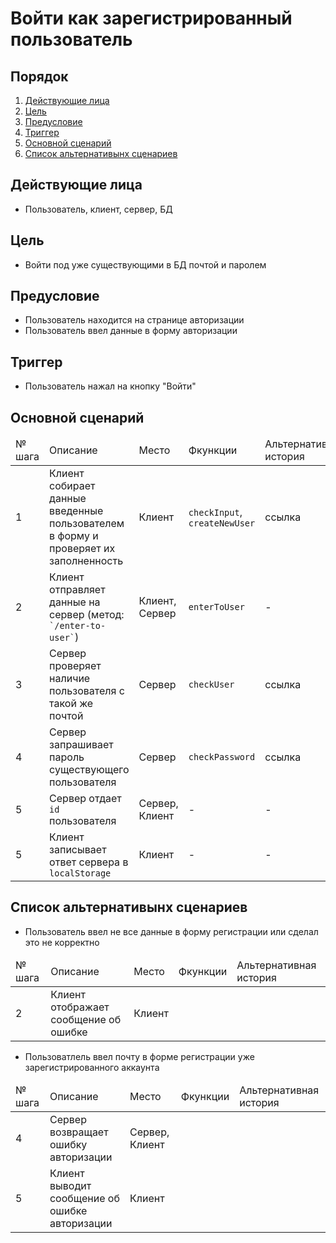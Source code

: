 # Войти как зарегистрированный пользователь

## Порядок
1. [Действующие лица](#действующие-лица)
2. [Цель](#цель)
3. [Предусловие](#предусловие)
4. [Триггер](#триггер)
5. [Основной сценарий](#основной-сценарий)
6. [Список альтернативынх сценариев](#список-альтернативных-сценари)

## Действующие лица
- Пользователь, клиент, сервер, БД

## Цель
- Войти под уже существующими в БД почтой и паролем

## Предусловие
- Пользователь находится на странице авторизации
- Пользователь ввел данные в форму авторизации

## Триггер
- Пользователь нажал на кнопку "Войти"

## Основной сценарий
<table>
  <thead>
    <tr>
  <td>№ шага</td>
  <td>Описание</td>
  <td>Место</td>
  <td>Фкункции</td>
  <td>Альтернативная история</td>
    </tr>
  </thead>
  <tbody>
    <tr>
<!-- Порядковый номер -->
  <td>1</td>
<!-- Описание -->
  <td>Клиент собирает данные введенные пользователем в форму и проверяет их заполненность</td>
<!-- Место -->
  <td>Клиент</td>
<!-- Функции -->
  <td>
    <code>checkInput</code>,
    <code>createNewUser</code>
  </td>
<!-- Ссылка на альтернативный сценарий -->
  <td>ссылка</td>
    </tr>
    <tr>
<!-- Порядковый номер -->
  <td>2</td>
<!-- Описание -->
  <td>
    Клиент отправляет данные на сервер (метод: <code>`/enter-to-user`</code>)
  </td>
<!-- Место -->
  <td>Клиент, Сервер</td>
<!-- Функции -->
  <td>
    <code>enterToUser</code>
  </td>
<!-- Ссылка на альтернативный сценарий -->
  <td>-</td>
    </tr>
    <tr>
<!-- Порядковый номер -->
  <td>3</td>
<!-- Описание -->
  <td>Сервер проверяет наличие пользователя с такой же почтой</td>
<!-- Место -->
  <td>Сервер</td>
<!-- Методы -->
  <td>
    <code>checkUser</code>
  </td>
<!-- Ссылка на альтернативный сценарий -->
  <td>ссылка</td>
    </tr>
    <tr>
<!-- Порядковый номер -->
  <td>4</td>
<!-- Описание -->
  <td>Сервер запрашивает пароль существующего пользователя</td>
<!-- Место -->
  <td>Сервер</td>
<!-- Методы -->
  <td>
    <code>checkPassword</code>
  </td>
<!-- Ссылка на альтернативный сценарий -->
  <td>ссылка</td>
    </tr>
    <tr>
<!-- Порядковый номер -->
  <td>5</td>
<!-- Описание -->
  <td>Сервер отдает <code>id</code> пользователя</td>
<!-- Место -->
  <td>Сервер, Клиент</td>
<!-- Методы -->
  <td>-</td>
<!-- Ссылка на альтернативный сценарий -->
  <td>-</td>
    </tr>
    <tr>
<!-- Порядковый номер -->
  <td>5</td>
<!-- Описание -->
  <td>Клиент записывает ответ сервера в <code>localStorage</code></td>
<!-- Место -->
  <td>Клиент</td>
<!-- Методы -->
  <td>-</td>
<!-- Ссылка на альтернативный сценарий -->
  <td>-</td>
    </tr>
  </tbody>
</table>

## Список альтернативынх сценариев
- Пользователь ввел не все данные в форму регистрации или сделал это не корректно
<table>
  <thead>
    <tr>
      <td>№ шага</td>
      <td>Описание</td>
      <td>Место</td>
      <td>Фкункции</td>
      <td>Альтернативная история</td>
    </tr>
  </thead>
  <tbody>
    <tr>
<!-- Порядковый номер -->
      <td>2</td>
<!-- Описание -->
      <td>Клиент отображает сообщение об ошибке</td>
<!-- Место -->
      <td>Клиент</td>
<!-- Методы -->
      <td></td>
<!-- Альтернативный сценарий -->
      <td></td>
    </tr>
  </tbody>
</table>

- Пользоватлель ввел почту в форме регистрации уже зарегистрированного аккаунта
<table>
  <thead>
    <tr>
      <td>№ шага</td>
      <td>Описание</td>
      <td>Место</td>
      <td>Фкункции</td>
      <td>Альтернативная история</td>
    </tr>
  </thead>
  <tbody>
    <tr>
<!-- Порядковый номер -->
      <td>4</td>
<!-- Описание -->
      <td>Сервер возвращает ошибку авторизации</td>
<!-- Место -->
      <td>Сервер, Клиент</td>
<!-- Методы -->
      <td></td>
<!-- Ссылка на альтернативный сценарий -->
      <td></td>
    </tr>
    <tr>
<!-- Порядковый номер -->
      <td>5</td>
<!-- Описание -->
      <td>Клиент выводит сообщение об ошибке авторизации</td>
<!-- Место -->
      <td>Клиент</td>
<!-- Методы -->
      <td></td>
<!-- Ссылка на альтернативный сценарий -->
      <td></td>
    </tr>
  </tbody>
</table>
